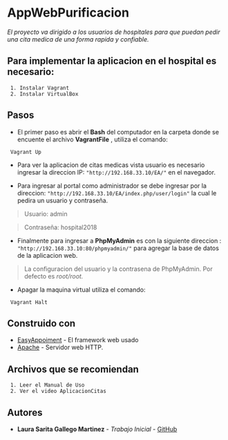 # AppWebPurificacion

_El proyecto va dirigido a los usuarios de hospitales para que puedan pedir una cita medica de una forma rapida y confiable._



## Para implementar la aplicacion en el hospital es necesario:


```
 1. Instalar Vagrant 
 2. Instalar VirtualBox
```

## Pasos

* El primer paso es abrir el **Bash** del computador en la carpeta donde se encuente el archivo **VagrantFile** , utiliza el comando: 

```
 Vagrant Up
```

* Para ver la aplicacion de citas medicas vista usuario es necesario ingresar la direccion IP: `"http://192.168.33.10/EA/"` en el navegador.

* Para ingresar al portal como administrador se debe ingresar por la direccion: `"http://192.168.33.10/EA/index.php/user/login"`   la cual le pedira un usuario y contraseña. 

> Usuario: admin 

> Contraseña: hospital2018

* Finalmente para ingresar a **PhpMyAdmin** es con la siguiente direccion : `"http://192.168.33.10:80/phpmyadmin/"` para agregar la base de datos de la aplicacion web. 

> La configuracion del usuario y la contrasena de PhpMyAdmin. Por defecto es *root/root.*


* Apagar la maquina virtual utiliza el comando:

```
 Vagrant Halt
```


## Construido con


* [EasyAppoiment](http://easyappointments.org) - El framework web usado
* [Apache](http://httpd.apache.org) - Servidor web HTTP.



## Archivos que se recomiendan


```
 1. Leer el Manual de Uso
 2. Ver el video AplicacionCitas
```


## Autores


* **Laura Sarita Gallego Martinez** - *Trabajo Inicial* - [GitHub](https://github.com/LauraSarita)






